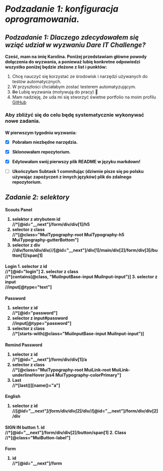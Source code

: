 
## <h1> *Podzadanie 1: konfiguracja oprogramowania.*
### <h2> *Podzadanie 1: Dlaczego zdecydowałem się wziąć udział w wyzwaniu Dare IT Challenge?*
__Cześć, mam na imię Karolina. Poniżej przedstawiam główne powody dołączenia do wyzwania, 
a ponieważ lubię konkretne odpowiedzi wszystko poniżej będzie złożone z list i punktów:__ 
1. Chcę nauczyć się korzystać ze środowisk i narzędzi używanych do testów automatycznych.
2. W przyszłości chciałabym zostać testerem automatyzującym.
3. ~~Bo~~ Lubię wyzwania (motywują do pracy) 🙂
4. Mam nadzieję, że uda mi się stworzyć świetne portfolio na moim profilu [GitHub](https://github.com/rkarolina)

<h3>Aby zbliżyć się do celu będę systematycznie wykonywać nowe zadania.
<h4>W pierwszym tygodniu wyzwania:

- [x] Pobrałam niezbędne narzędzia.
- [x] Sklonowałam repozytorium.
- [x] Edytowałam swój pierwszy plik README w języku markdown!
- [ ] Ukończyłam Subtask 1 commitując (dziwnie pisze się po polsku używając zapożyczeń z innych języków) plik do zdalnego repozytorium.



### <h2> *Zadanie 2: selektory*

<h4>Scouts Panel

1. selektor z atrybutem id <br/>
//*[@id="__next"]/form/div/div[1]/h5  
2. selector z class <br/>
//*[@class="MuiTypography-root MuiTypography-h5 MuiTypography-gutterBottom"] 
3. selector z div <br/>
//div/form/div/div/*//*[@id="__next"]/div[1]/main/div[2]/form/div[3]/button[1]/span[1]

<h4>Login
1. selector z id <br/>
//*[@id="login"]
2. selector z class <br/>
//*[contains(@class, "MuiInputBase-input MuiInput-input")] 
3. selector z input <br/>
//input[@type="text"] 

<h4> Password

1. selector z id <br/>
//*[@id="password"]
2. selector z input#password <br/>
//input[@type="password"] 
3. selector z class <br/>
//*[starts-with(@class="MuiInputBase-input MuiInput-input")] 

<h4> Remind Password

1. selector z id <br/>
//*[@id="__next"]/form/div/div[1]/a
2. selector z class <br/>
//*[@class="MuiTypography-root MuiLink-root MuiLink-underlineHover jss4 MuiTypography-colorPrimary"]
3. Last <br/>
//*[last()][name()="a"]

<h4> English

1. selector z id <br/>
//*[@id="__next"]/form/div/div[2]/div//*[@id="__next"]/form/div/div[2]/div

<h4>SIGN IN button
1. id <br/>
//*[@id="__next"]/form/div/div[2]/button/span[1]
2. Class <br/>
//*[@class="MuiButton-label"]


<h4> Form


1. id <br/>
    //*[@id="__next"]/form

